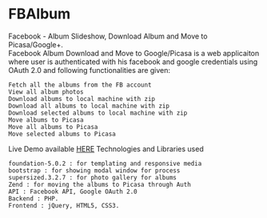 FBAlbum
=======

Facebook - Album Slideshow, Download Album and Move to Picasa/Google+.<br/>
Facebook Album Download and Move to Google/Picasa is a web applicaiton where user is authenticated with his facebook and google credentials using OAuth 2.0 and following functionalities are given:

    Fetch all the albums from the FB account
    View all album photos 
    Download albums to local machine with zip
    Download all albums to local machine with zip
    Download selected albums to local machine with zip
    Move albums to Picasa
    Move all albums to Picasa
    Move selected albums to Picasa

Live Demo available <a href='http://fbalbumrtcamp-hachiassignment.rhcloud.com/'>HERE</a>
Technologies and Libraries used

    foundation-5.0.2 : for templating and responsive media 
    bootstrap : for showing modal window for process
    supersized.3.2.7 : for photo gallery for albums
    Zend : for moving the albums to Picasa through Auth
    API : Facebook API, Google OAuth 2.0
    Backend : PHP.
    Frontend : jQuery, HTML5, CSS3.

